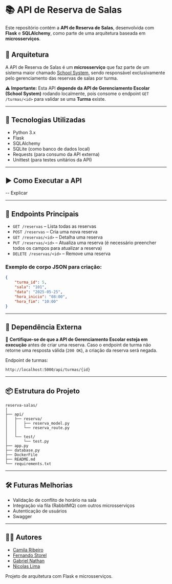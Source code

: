 # 📚 API de Reserva de Salas

Este repositório contém a **API de Reserva de Salas**, desenvolvida com **Flask** e **SQLAlchemy**, como parte de uma arquitetura baseada em **microsserviços**.

## 🧩 Arquitetura

A API de Reserva de Salas é um **microsserviço** que faz parte de um sistema maior chamado [School System](https://github.com/gortin1/ProjetoApi.git), sendo responsável exclusivamente pelo gerenciamento das reservas de salas por turma.

⚠️ **Importante:** Esta API **depende da API de Gerenciamento Escolar (School System)** rodando localmente, pois consome o endpoint `GET /turmas/<id>` para validar se uma **Turma** existe.

---

## 🚀 Tecnologias Utilizadas

- Python 3.x
- Flask
- SQLAlchemy
- SQLite (como banco de dados local)
- Requests (para consumo da API externa)
- Unittest (para testes unitários da API)

---

## ▶️ Como Executar a API

-- Explicar 

---

## 📡 Endpoints Principais

- `GET /reservas` – Lista todas as reservas
- `POST /reservas` – Cria uma nova reserva
- `GET /reservas/<id>` – Detalha uma reserva
- `PUT /reservas/<id>` – Atualiza uma reserva (é necessário preencher todos os campos para atualizar a reserva)
- `DELETE /reservas/<id>` – Remove uma reserva

### Exemplo de corpo JSON para criação:

```json
{
    "turma_id": 5,
    "sala": "101",
    "data": "2025-05-25",
    "hora_inicio": "08:00",
    "hora_fim": "10:00"
}
```

---

## 🔗 Dependência Externa

📌 **Certifique-se de que a API de Gerenciamento Escolar esteja em execução** antes de criar uma reserva. Caso o endpoint de turma não retorne uma resposta válida (`200 OK`), a criação da reserva será negada.

Endpoint de turmas:

```
http://localhost:5000/api/turmas/{id}

```

---

## 📦 Estrutura do Projeto

```
reserva-salas/
│
├── api/                       
│   ├── reserva/               
│   │   ├── reserva_model.py   
│   │   └── reserva_route.py   
│   │
│   └── test/                  
│       └── test.py                     
├── app.py                     
├── database.py   
├── DockerFile           
├── README.md                  
└── requirements.txt           
```

---

## 🛠️ Futuras Melhorias

- Validação de conflito de horário na sala
- Integração via fila (RabbitMQ) com outros microsserviços
- Autenticação de usuários
- Swagger

---

## 🧑‍💻 Autores

- [Camila Ribeiro](https://github.com/camilasribeiro)
- [Fernando Storel](https://github.com/Fernandostorel)
- [Gabriel Nathan](https://github.com/gortin1)
- [Nicolas Lima](https://github.com/nicolas-liima)


Projeto de arquitetura com Flask e microsserviços.